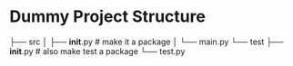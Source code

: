 # Dummy Project Structure

├── src
│   ├── __init__.py         # make it a package
│   └── main.py
└── test
    ├── __init__.py         # also make test a package
    └── test.py
